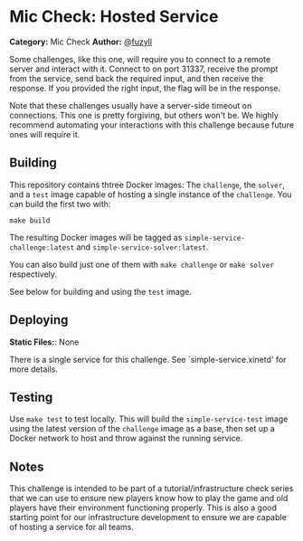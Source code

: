 # Mic Check: Hosted Service #

**Category:** Mic Check
**Author:** @[fuzyll](https://fuzyll.com/)

Some challenges, like this one, will require you to connect to a remote
server and interact with it. Connect to <HOST> on port 31337, receive the
prompt from the service, send back the required input, and then receive the
response. If you provided the right input, the flag will be in the response.

Note that these challenges usually have a server-side timeout on connections.
This one is pretty forgiving, but others won't be. We highly recommend
automating your interactions with this challenge because future ones will
require it.


## Building ##

This repository contains thtree Docker images: The `challenge`, the `solver`,
and a `test` image capable of hosting a single instance of the `challenge`.
You can build the first two with:

```
make build
```

The resulting Docker images will be tagged as `simple-service-challenge:latest` and
`simple-service-solver:latest`.

You can also build just one of them with `make challenge` or `make solver`
respectively.

See below for building and using the `test` image.


## Deploying ##

**Static Files:**: None

There is a single service for this challenge. See `simple-service.xinetd' for
more details.


## Testing ##

Use `make test` to test locally. This will build the `simple-service-test`
image using the latest version of the `challenge` image as a base, then set
up a Docker network to host and throw against the running service.


## Notes ##

This challenge is intended to be part of a tutorial/infrastructure check
series that we can use to ensure new players know how to play the game and
old players have their environment functioning properly. This is also a good
starting point for our infrastructure development to ensure we are capable of
hosting a service for all teams.
